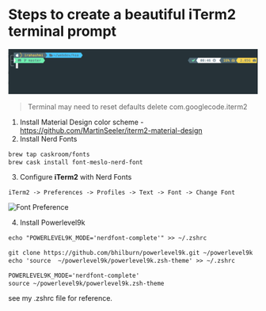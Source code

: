 # Steps to create a beautiful iTerm2 terminal prompt
![My Terminal](/my-term.png)
> Terminal may need to reset
> defaults delete com.googlecode.iterm2
1. Install Material Design color scheme - https://github.com/MartinSeeler/iterm2-material-design
2. Install Nerd Fonts
```shell
brew tap caskroom/fonts
brew cask install font-meslo-nerd-font
```

3. Configure **iTerm2** with Nerd Fonts
```shell
iTerm2 -> Preferences -> Profiles -> Text -> Font -> Change Font
```
![Font Preference](/text-pref.png)

4. Install Powerlevel9k
```shell
echo "POWERLEVEL9K_MODE='nerdfont-complete'" >> ~/.zshrc
```
```shell
git clone https://github.com/bhilburn/powerlevel9k.git ~/powerlevel9k
echo 'source  ~/powerlevel9k/powerlevel9k.zsh-theme' >> ~/.zshrc
```
```shell
POWERLEVEL9K_MODE='nerdfont-complete'
source ~/powerlevel9k/powerlevel9k.zsh-theme
```

see my .zshrc file for reference.
